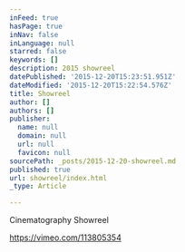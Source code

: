 ```yaml
---
inFeed: true
hasPage: true
inNav: false
inLanguage: null
starred: false
keywords: []
description: 2015 showreel
datePublished: '2015-12-20T15:23:51.951Z'
dateModified: '2015-12-20T15:22:54.576Z'
title: Showreel
author: []
authors: []
publisher:
  name: null
  domain: null
  url: null
  favicon: null
sourcePath: _posts/2015-12-20-showreel.md
published: true
url: showreel/index.html
_type: Article

---
```

Cinematography Showreel

https://vimeo.com/113805354